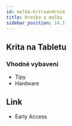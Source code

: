 ```yaml
---
id: malba-kritaandroid
title: Kresba a malba
sidebar_position: 14.1
---
```


## Krita na Tabletu

### Vhodné vybavení
- Tipy
- Hardware

## Link

- Early Access